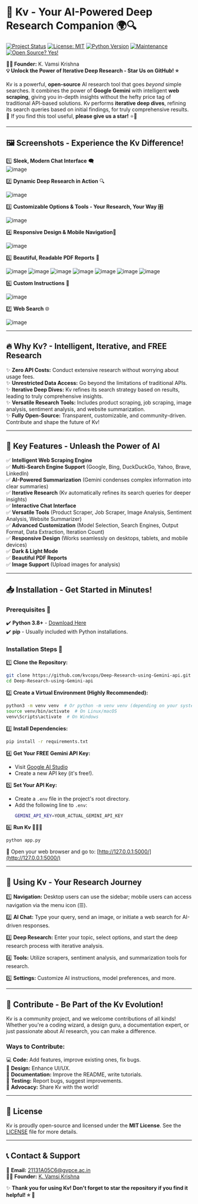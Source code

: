 # 🚀 Kv - Your AI-Powered Deep Research Companion 🌍🔍

[![Project Status](https://img.shields.io/badge/Status-Active-brightgreen.svg)](https://github.com/kvcops/Deep-Research-using-Gemini-api)
[![License: MIT](https://img.shields.io/badge/License-MIT-yellow.svg)](https://opensource.org/licenses/MIT)
[![Python Version](https://img.shields.io/badge/Python->=3.8-blue.svg)](https://www.python.org/downloads/)
[![Maintenance](https://img.shields.io/badge/Maintained%3F-yes-green.svg)](https://github.com/kvcops/Deep-Research-using-Gemini-api/graphs/commit-activity)
[![Open Source? Yes!](https://badgen.net/badge/Open%20Source%20%3F/Yes%21/blue?icon=github)](https://github.com/kvcops/Deep-Research-using-Gemini-api)

**👨‍💻 Founder:** K. Vamsi Krishna  
**💡 Unlock the Power of Iterative Deep Research - Star Us on GitHub! ⭐**

Kv is a powerful, **open-source** AI research tool that goes *beyond* simple searches. It combines the power of **Google Gemini** with intelligent **web scraping**, giving you in-depth insights without the hefty price tag of traditional API-based solutions. Kv performs **iterative deep dives**, refining its search queries based on initial findings, for truly comprehensive results. 🚀 If you find this tool useful, **please give us a star!** ⭐🙏

---

## 🖼️ Screenshots - Experience the Kv Difference!

1️⃣ **Sleek, Modern Chat Interface** 🗨️  
   ![image](https://github.com/user-attachments/assets/a459df87-90ef-4fb8-bb73-d257ea2ce631)


2️⃣ **Dynamic Deep Research in Action** 🔍  

   ![image](https://github.com/user-attachments/assets/b144240b-a04a-4a1e-bbe0-f0d35daabbf8)

3️⃣ **Customizable Options & Tools - Your Research, Your Way** 🎛️  

   ![image](https://github.com/user-attachments/assets/ce6d95ba-77d7-4a52-87fe-c63e63ac1322)


4️⃣ **Responsive Design & Mobile Navigation**📱  

   ![image](https://github.com/user-attachments/assets/80ba4a4c-b79f-4083-92a3-8b226c8d8f38)


5️⃣ **Beautiful, Readable PDF Reports** 📄  

   ![image](https://github.com/user-attachments/assets/7fb74de0-d539-4851-8b7b-ddbceb35e7e8)
   ![image](https://github.com/user-attachments/assets/e6a3a666-6492-408c-8936-ab5d634a9f46)
   ![image](https://github.com/user-attachments/assets/cc394c29-61ac-4ccb-9020-79a4c5b233b8)
   ![image](https://github.com/user-attachments/assets/19c78489-f772-4462-804d-7f4b8883b7f5)
   ![image](https://github.com/user-attachments/assets/6e67fda8-2c44-40ce-8639-4a9db6bdbd1c)
   ![image](https://github.com/user-attachments/assets/fcb5957e-52dc-4117-87b8-a3b5defa9827)
   ![image](https://github.com/user-attachments/assets/222bb25a-f3fa-47f6-b6c0-88ccf4d19528)


6️⃣ **Custom Instructions** 🤖

![image](https://github.com/user-attachments/assets/00e96b41-6eeb-4247-abca-679c3dcaccf2)

7️⃣ **Web Search** 🌐

![image](https://github.com/user-attachments/assets/2993d8ff-c902-4551-99da-5e759bb49c1a)


---

## 🔥 Why Kv? - Intelligent, Iterative, and FREE Research

✨ **Zero API Costs:** Conduct extensive research without worrying about usage fees.  
✨ **Unrestricted Data Access:** Go beyond the limitations of traditional APIs.  
✨ **Iterative Deep Dives:** Kv refines its search strategy based on results, leading to truly comprehensive insights.  
✨ **Versatile Research Tools:** Includes product scraping, job scraping, image analysis, sentiment analysis, and website summarization.  
✨ **Fully Open-Source:** Transparent, customizable, and community-driven. Contribute and shape the future of Kv!

---

## 🚀 Key Features - Unleash the Power of AI

✅ **Intelligent Web Scraping Engine**  
✅ **Multi-Search Engine Support** (Google, Bing, DuckDuckGo, Yahoo, Brave, LinkedIn)  
✅ **AI-Powered Summarization** (Gemini condenses complex information into clear summaries)  
✅ **Iterative Research** (Kv automatically refines its search queries for deeper insights)  
✅ **Interactive Chat Interface**  
✅ **Versatile Tools** (Product Scraper, Job Scraper, Image Analysis, Sentiment Analysis, Website Summarizer)  
✅ **Advanced Customization** (Model Selection, Search Engines, Output Format, Data Extraction, Iteration Count)  
✅ **Responsive Design** (Works seamlessly on desktops, tablets, and mobile devices)  
✅ **Dark & Light Mode**  
✅ **Beautiful PDF Reports**  
✅ **Image Support** (Upload images for analysis)

---

## 📥 Installation - Get Started in Minutes!

### Prerequisites 📌

✔️ **Python 3.8+** - [Download Here](https://www.python.org/downloads/)  
✔️ **pip** - Usually included with Python installations.

### Installation Steps 🔧

1️⃣ **Clone the Repository:**
   ```bash
   git clone https://github.com/kvcops/Deep-Research-using-Gemini-api.git
   cd Deep-Research-using-Gemini-api
   ```

2️⃣ **Create a Virtual Environment (Highly Recommended):**
   ```bash
   python3 -m venv venv  # Or python -m venv venv (depending on your system)
   source venv/bin/activate  # On Linux/macOS
   venv\Scripts\activate  # On Windows
   ```

3️⃣ **Install Dependencies:**
   ```bash
   pip install -r requirements.txt
   ```

4️⃣ **Get Your FREE Gemini API Key:**
   - Visit [Google AI Studio](https://makersuite.google.com/app/apikey)
   - Create a new API key (it's free!).

5️⃣ **Set Your API Key:**
   - Create a `.env` file in the project's root directory.
   - Add the following line to `.env`:
     ```bash
     GEMINI_API_KEY=YOUR_ACTUAL_GEMINI_API_KEY
     ```

6️⃣ **Run Kv 🏃‍♂️💨**
   ```bash
   python app.py
   ```
   🚀 Open your web browser and go to: [http://127.0.0.1:5000/](http://127.0.0.1:5000/)

---

## 🤖 Using Kv - Your Research Journey

1️⃣ **Navigation:** Desktop users can use the sidebar; mobile users can access navigation via the menu icon (☰).

2️⃣ **AI Chat:** Type your query, send an image, or initiate a web search for AI-driven responses.

3️⃣ **Deep Research:** Enter your topic, select options, and start the deep research process with iterative analysis.

4️⃣ **Tools:** Utilize scrapers, sentiment analysis, and summarization tools for research.

5️⃣ **Settings:** Customize AI instructions, model preferences, and more.

---

## 🤝 Contribute - Be Part of the Kv Evolution!
Kv is a community project, and we welcome contributions of all kinds! Whether you're a coding wizard, a design guru, a documentation expert, or just passionate about AI research, you can make a difference.

### Ways to Contribute:
💻 **Code:** Add features, improve existing ones, fix bugs.  
🎨 **Design:** Enhance UI/UX.  
📝 **Documentation:** Improve the README, write tutorials.  
🐞 **Testing:** Report bugs, suggest improvements.  
📢 **Advocacy:** Share Kv with the world!

---

## 📜 License
Kv is proudly open-source and licensed under the **MIT License**. See the [LICENSE](LICENSE) file for more details.

---

## 📞 Contact & Support
📧 **Email:** 21131A05C6@gvpce.ac.in  
👨‍💻 **Founder:** [K. Vamsi Krishna](https://www.linkedin.com/in/karri-vamsi-krishna-966537251/)

✨ **Thank you for using Kv! Don't forget to star the repository if you find it helpful! ⭐ 🚀**
